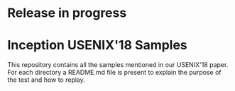 # Release in progress

# Inception USENIX'18 Samples

This repository contains all the samples mentioned in our USENIX'18 paper.
For each directory a README.md file is present to explain the purpose of the test and how to replay.
